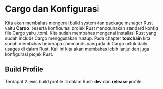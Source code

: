 # Cargo dan Konfigurasi #

Kita akan membahas mengenai build system dan package manager Rust yaitu **Cargo**, beserta konfigurasi projek Rust menggunakan standard konfig file Cargo yaitu .toml.
Kita sudah membahas mengenai installasi Rust yang sudah include Cargo menggunakan rustup. Pada chapter **toolchain** kita sudah membahas beberapa commands yang ada di Cargo untuk daily usages di dalam Rust. Kali ini kita akan membahas lebih lanjut dan juga konfigurasi projek Rust.

## Build Profile ##
Terdapat 2 jenis build profile di dalam Rust: **dev** dan **release** profile. 
